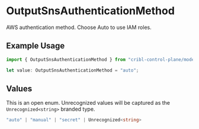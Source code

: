 # OutputSnsAuthenticationMethod

AWS authentication method. Choose Auto to use IAM roles.

## Example Usage

```typescript
import { OutputSnsAuthenticationMethod } from "cribl-control-plane/models/operations";

let value: OutputSnsAuthenticationMethod = "auto";
```

## Values

This is an open enum. Unrecognized values will be captured as the `Unrecognized<string>` branded type.

```typescript
"auto" | "manual" | "secret" | Unrecognized<string>
```